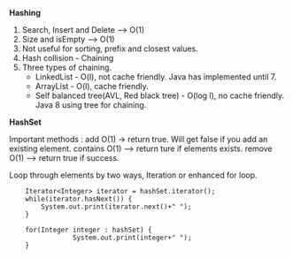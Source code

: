 **Hashing** 

1. Search, Insert and Delete --> O(1)
2. Size and isEmpty --> O(1)
3. Not useful for sorting, prefix and closest values.
4. Hash collision - Chaining
5. Three types of chaining.
   * LinkedList - O(l), not cache friendly. Java has implemented until 7.
   * ArrayList  - O(l), cache friendly.
   * Self balanced tree(AVL, Red black tree) - O(log l), no cache friendly. Java 8 using tree for chaining.

**HashSet**

Important methods : 
    add O(1) -> return true. Will get false if you add an existing element.
    contains O(1) --> return ture if elements exists.
    remove O(1) --> return true if success.
    
Loop through elements by two ways, Iteration or enhanced for loop.

        Iterator<Integer> iterator = hashSet.iterator();
        while(iterator.hasNext()) {
            System.out.print(iterator.next()+" ");
        }
        
        for(Integer integer : hashSet) {
                    System.out.print(integer+" ");
        }
    
    
    
    